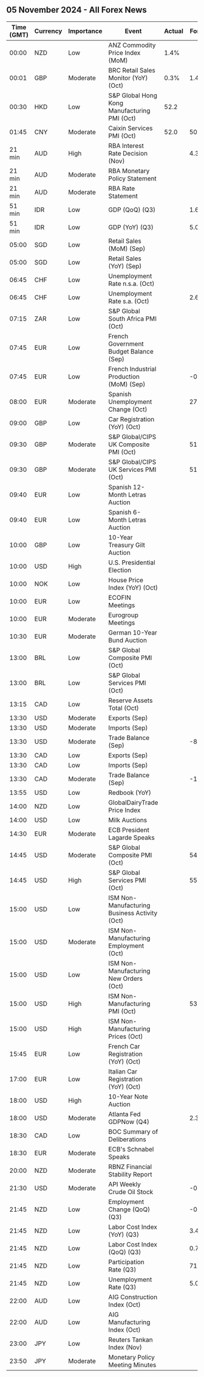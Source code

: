 ## 05 November 2024 - All Forex News

| Time (GMT) | Currency | Importance | Event | Actual | Forecast | Previous |
|------|----------|------------|-------|--------|----------|----------|
| 00:00 | NZD | Low | ANZ Commodity Price Index (MoM) | 1.4% |  | 1.8% |
| 00:01 | GBP | Moderate | BRC Retail Sales Monitor (YoY) (Oct) | 0.3% | 1.4% | 1.7% |
| 00:30 | HKD | Low | S&P Global Hong Kong Manufacturing PMI (Oct) | 52.2 |  | 50.0 |
| 01:45 | CNY | Moderate | Caixin Services PMI (Oct) | 52.0 | 50.5 | 50.3 |
| 21 min | AUD | High | RBA Interest Rate Decision (Nov) |  | 4.35% | 4.35% |
| 21 min | AUD | Moderate | RBA Monetary Policy Statement |  |  |  |
| 21 min | AUD | Moderate | RBA Rate Statement |  |  |  |
| 51 min | IDR | Low | GDP (QoQ) (Q3) |  | 1.60% | 3.79% |
| 51 min | IDR | Low | GDP (YoY) (Q3) |  | 5.00% | 5.05% |
| 05:00 | SGD | Low | Retail Sales (MoM) (Sep) |  |  | 0.7% |
| 05:00 | SGD | Low | Retail Sales (YoY) (Sep) |  |  | 0.6% |
| 06:45 | CHF | Low | Unemployment Rate n.s.a. (Oct) |  |  | 2.5% |
| 06:45 | CHF | Low | Unemployment Rate s.a. (Oct) |  | 2.6% | 2.6% |
| 07:15 | ZAR | Low | S&P Global South Africa PMI (Oct) |  |  | 51.0 |
| 07:45 | EUR | Low | French Government Budget Balance (Sep) |  |  | -171.9B |
| 07:45 | EUR | Low | French Industrial Production (MoM) (Sep) |  | -0.5% | 1.4% |
| 08:00 | EUR | Moderate | Spanish Unemployment Change (Oct) |  | 27.2K | 3.2K |
| 09:00 | GBP | Low | Car Registration (YoY) (Oct) |  |  | 1.0% |
| 09:30 | GBP | Moderate | S&P Global/CIPS UK Composite PMI (Oct) |  | 51.7 | 52.6 |
| 09:30 | GBP | Moderate | S&P Global/CIPS UK Services PMI (Oct) |  | 51.8 | 52.4 |
| 09:40 | EUR | Low | Spanish 12-Month Letras Auction |  |  | 2.579% |
| 09:40 | EUR | Low | Spanish 6-Month Letras Auction |  |  | 2.869% |
| 10:00 | GBP | Low | 10-Year Treasury Gilt Auction |  |  | 4.170% |
| 10:00 | USD | High | U.S. Presidential Election |  |  |  |
| 10:00 | NOK | Low | House Price Index (YoY) (Oct) |  |  | 4.10% |
| 10:00 | EUR | Low | ECOFIN Meetings |  |  |  |
| 10:00 | EUR | Moderate | Eurogroup Meetings |  |  |  |
| 10:30 | EUR | Moderate | German 10-Year Bund Auction |  |  | 2.310% |
| 13:00 | BRL | Low | S&P Global Composite PMI (Oct) |  |  | 55.2 |
| 13:00 | BRL | Low | S&P Global Services PMI (Oct) |  |  | 55.8 |
| 13:15 | CAD | Low | Reserve Assets Total (Oct) |  |  | 128.1B |
| 13:30 | USD | Moderate | Exports (Sep) |  |  | 271.80B |
| 13:30 | USD | Moderate | Imports (Sep) |  |  | 342.20B |
| 13:30 | USD | Moderate | Trade Balance (Sep) |  | -83.30B | -70.40B |
| 13:30 | CAD | Low | Exports (Sep) |  |  | 64.31B |
| 13:30 | CAD | Low | Imports (Sep) |  |  | 65.41B |
| 13:30 | CAD | Moderate | Trade Balance (Sep) |  | -1.60B | -1.10B |
| 13:55 | USD | Low | Redbook (YoY) |  |  | 5.6% |
| 14:00 | NZD | Low | GlobalDairyTrade Price Index |  |  | -0.3% |
| 14:00 | USD | Low | Milk Auctions |  |  | 3,852.0 |
| 14:30 | EUR | Moderate | ECB President Lagarde Speaks |  |  |  |
| 14:45 | USD | Moderate | S&P Global Composite PMI (Oct) |  | 54.3 | 54.0 |
| 14:45 | USD | High | S&P Global Services PMI (Oct) |  | 55.3 | 55.2 |
| 15:00 | USD | Low | ISM Non-Manufacturing Business Activity (Oct) |  |  | 59.9 |
| 15:00 | USD | Moderate | ISM Non-Manufacturing Employment (Oct) |  |  | 48.1 |
| 15:00 | USD | Low | ISM Non-Manufacturing New Orders (Oct) |  |  | 59.4 |
| 15:00 | USD | High | ISM Non-Manufacturing PMI (Oct) |  | 53.7 | 54.9 |
| 15:00 | USD | High | ISM Non-Manufacturing Prices (Oct) |  |  | 59.4 |
| 15:45 | EUR | Low | French Car Registration (YoY) (Oct) |  |  | -11.1% |
| 17:00 | EUR | Low | Italian Car Registration (YoY) (Oct) |  |  | -10.7% |
| 18:00 | USD | High | 10-Year Note Auction |  |  | 4.066% |
| 18:00 | USD | Moderate | Atlanta Fed GDPNow (Q4) |  | 2.3% | 2.3% |
| 18:30 | CAD | Low | BOC Summary of Deliberations |  |  |  |
| 18:30 | EUR | Moderate | ECB's Schnabel Speaks |  |  |  |
| 20:00 | NZD | Moderate | RBNZ Financial Stability Report |  |  |  |
| 21:30 | USD | Moderate | API Weekly Crude Oil Stock |  | -0.900M | -0.573M |
| 21:45 | NZD | Low | Employment Change (QoQ) (Q3) |  | -0.4% | 0.4% |
| 21:45 | NZD | Low | Labor Cost Index (YoY) (Q3) |  | 3.4% | 3.6% |
| 21:45 | NZD | Low | Labor Cost Index (QoQ) (Q3) |  | 0.7% | 0.9% |
| 21:45 | NZD | Low | Participation Rate (Q3) |  | 71.50% | 71.70% |
| 21:45 | NZD | Low | Unemployment Rate (Q3) |  | 5.0% | 4.6% |
| 22:00 | AUD | Low | AIG Construction Index (Oct) |  |  | -19.8 |
| 22:00 | AUD | Low | AIG Manufacturing Index (Oct) |  |  | -33.6 |
| 23:00 | JPY | Low | Reuters Tankan Index (Nov) |  |  | 7 |
| 23:50 | JPY | Moderate | Monetary Policy Meeting Minutes |  |  |  |
